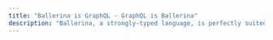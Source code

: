 ```yaml
---
title: "Ballerina is GraphQL - GraphQL is Ballerina"
description: "Ballerina, a strongly-typed language, is perfectly suited for GraphQL's declarative data fetching. With compile-time error handling, Ballerina ensures reliability and efficiency, making it an excellent choice for building robust and user-friendly GraphQL APIs. Ballerina is the perfect choice for developers who want to build reliable, efficient, and easy-to-use GraphQL APIs. The similarity between Ballerina and GraphQL syntax simplifies the implementation process."
---
```

